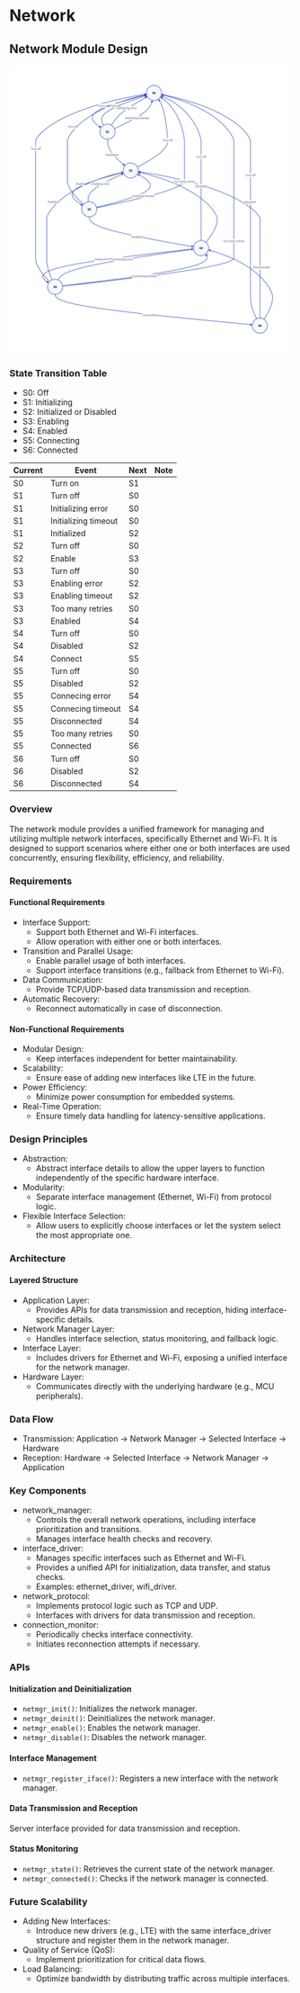 # Network
## Network Module Design
![Network Module State Diagram](images/network_module_state_diagram.png)

### State Transition Table

- S0: Off
- S1: Initializing
- S2: Initialized or Disabled
- S3: Enabling
- S4: Enabled
- S5: Connecting
- S6: Connected

| Current | Event                  | Next | Note                                |
| ------- | ---------------------- | ---- | ----------------------------------- |
| S0      | Turn on                | S1   |                                     |
| S1      | Turn off               | S0   |                                     |
| S1      | Initializing error     | S0   |                                     |
| S1      | Initializing timeout   | S0   |                                     |
| S1      | Initialized            | S2   |                                     |
| S2      | Turn off               | S0   |                                     |
| S2      | Enable                 | S3   |                                     |
| S3      | Turn off               | S0   |                                     |
| S3      | Enabling error         | S2   |                                     |
| S3      | Enabling timeout       | S2   |                                     |
| S3      | Too many retries       | S0   |                                     |
| S3      | Enabled                | S4   |                                     |
| S4      | Turn off               | S0   |                                     |
| S4      | Disabled               | S2   |                                     |
| S4      | Connect                | S5   |                                     |
| S5      | Turn off               | S0   |                                     |
| S5      | Disabled               | S2   |                                     |
| S5      | Connecing error        | S4   |                                     |
| S5      | Connecing timeout      | S4   |                                     |
| S5      | Disconnected           | S4   |                                     |
| S5      | Too many retries       | S0   |                                     |
| S5      | Connected              | S6   |                                     |
| S6      | Turn off               | S0   |                                     |
| S6      | Disabled               | S2   |                                     |
| S6      | Disconnected           | S4   |                                     |

### Overview
The network module provides a unified framework for managing and utilizing multiple network interfaces, specifically Ethernet and Wi-Fi. It is designed to support scenarios where either one or both interfaces are used concurrently, ensuring flexibility, efficiency, and reliability.

### Requirements
#### Functional Requirements
- Interface Support:
  - Support both Ethernet and Wi-Fi interfaces.
  - Allow operation with either one or both interfaces.
- Transition and Parallel Usage:
  - Enable parallel usage of both interfaces.
  - Support interface transitions (e.g., fallback from Ethernet to Wi-Fi).
- Data Communication:
  - Provide TCP/UDP-based data transmission and reception.
- Automatic Recovery:
  - Reconnect automatically in case of disconnection.

#### Non-Functional Requirements
- Modular Design:
  - Keep interfaces independent for better maintainability.
- Scalability:
  - Ensure ease of adding new interfaces like LTE in the future.
- Power Efficiency:
  - Minimize power consumption for embedded systems.
- Real-Time Operation:
  - Ensure timely data handling for latency-sensitive applications.

### Design Principles
- Abstraction:
  - Abstract interface details to allow the upper layers to function independently of the specific hardware interface.
- Modularity:
  - Separate interface management (Ethernet, Wi-Fi) from protocol logic.
- Flexible Interface Selection:
  - Allow users to explicitly choose interfaces or let the system select the most appropriate one.

### Architecture
#### Layered Structure
- Application Layer:
  - Provides APIs for data transmission and reception, hiding interface-specific details.
- Network Manager Layer:
  - Handles interface selection, status monitoring, and fallback logic.
- Interface Layer:
  - Includes drivers for Ethernet and Wi-Fi, exposing a unified interface for the network manager.
- Hardware Layer:
  - Communicates directly with the underlying hardware (e.g., MCU peripherals).

### Data Flow
- Transmission: Application → Network Manager → Selected Interface → Hardware
- Reception: Hardware → Selected Interface → Network Manager → Application

### Key Components
- network_manager:
  - Controls the overall network operations, including interface prioritization and transitions.
  - Manages interface health checks and recovery.
- interface_driver:
  - Manages specific interfaces such as Ethernet and Wi-Fi.
  - Provides a unified API for initialization, data transfer, and status checks.
  - Examples: ethernet_driver, wifi_driver.
- network_protocol:
  - Implements protocol logic such as TCP and UDP.
  - Interfaces with drivers for data transmission and reception.
- connection_monitor:
  - Periodically checks interface connectivity.
  - Initiates reconnection attempts if necessary.

### APIs
#### Initialization and Deinitialization
- `netmgr_init()`: Initializes the network manager.
- `netmgr_deinit()`: Deinitializes the network manager.
- `netmgr_enable()`: Enables the network manager.
- `netmgr_disable()`: Disables the network manager.
#### Interface Management
- `netmgr_register_iface()`: Registers a new interface with the network manager.
#### Data Transmission and Reception
Server interface provided for data transmission and reception.
#### Status Monitoring
- `netmgr_state()`: Retrieves the current state of the network manager.
- `netmgr_connected()`: Checks if the network manager is connected.

### Future Scalability
- Adding New Interfaces:
  - Introduce new drivers (e.g., LTE) with the same interface_driver structure and register them in the network manager.
- Quality of Service (QoS):
  - Implement prioritization for critical data flows.
- Load Balancing:
  - Optimize bandwidth by distributing traffic across multiple interfaces.
